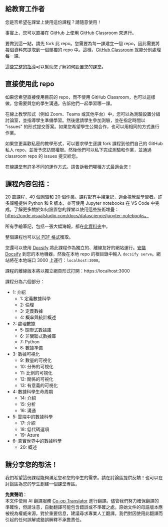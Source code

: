 <!--
CO_OP_TRANSLATOR_METADATA:
{
  "original_hash": "87f157ea00d36c1d12c14390d9852b50",
  "translation_date": "2025-08-25T16:08:53+00:00",
  "source_file": "for-teachers.md",
  "language_code": "tw"
}
-->
## 給教育工作者

您是否希望在課堂上使用這份課程？請隨意使用！

事實上，您可以直接在 GitHub 上使用 GitHub Classroom 來進行。

要做到這一點，請先 fork 此 repo。您需要為每一課建立一個 repo，因此需要將每個資料夾提取到一個單獨的 repo 中。這樣，[GitHub Classroom](https://classroom.github.com/classrooms) 就能分別處理每一課。

這些[完整的指導](https://github.blog/2020-03-18-set-up-your-digital-classroom-with-github-classroom/)可以幫助您了解如何設置您的課堂。

## 直接使用此 repo

如果您希望直接使用目前的 repo，而不使用 GitHub Classroom，也可以這樣做。您需要與您的學生溝通，告訴他們一起學習哪一課。

在線上教學形式（例如 Zoom、Teams 或其他平台）中，您可以為測驗設置分組討論室，並指導學生準備學習。然後邀請學生參加測驗，並在指定時間以 "issues" 的形式提交答案。如果您希望學生公開合作，也可以用相同的方式進行作業。

如果您更喜歡私密的教學形式，可以要求學生逐課 fork 課程到他們自己的 GitHub 私人 repo，並授予您訪問權限。然後他們可以私下完成測驗和作業，並通過 classroom repo 的 issues 提交給您。

在線課堂有許多不同的運作方式。請告訴我們哪種方式最適合您！

## 課程內容包括：

20 篇課程、40 個測驗和 20 個作業。課程配有手繪筆記，適合視覺型學習者。許多課程提供 Python 和 R 版本，並可使用 Jupyter notebooks 在 VS Code 中完成。了解更多關於如何設置您的課堂以使用這些技術堆疊：https://code.visualstudio.com/docs/datascience/jupyter-notebooks。

所有手繪筆記，包括一張大幅海報，都在[此資料夾](../../sketchnotes)中。

整個課程也可以[以 PDF 格式](../../pdf/readme.pdf)獲取。

您還可以使用 [Docsify](https://docsify.js.org/#/) 將此課程作為獨立的、離線友好的網站運行。[安裝 Docsify](https://docsify.js.org/#/quickstart) 到您的本地機器，然後在本地 repo 的根目錄中輸入 `docsify serve`。網站將在本地端口 3000 上運行：`localhost:3000`。

課程的離線版本將以獨立網頁形式打開：https://localhost:3000

課程分為六個部分：

- 1: 介紹
    - 1: 定義數據科學
    - 2: 倫理
    - 3: 定義數據
    - 4: 概率與統計概述
- 2: 處理數據
    - 5: 關聯式數據庫
    - 6: 非關聯式數據庫
    - 7: Python
    - 8: 數據準備
- 3: 數據可視化
    - 9: 數量的可視化
    - 10: 分佈的可視化
    - 11: 比例的可視化
    - 12: 關係的可視化
    - 13: 有意義的可視化
- 4: 數據科學生命周期
    - 14: 介紹
    - 15: 分析
    - 16: 溝通
- 5: 雲端中的數據科學
    - 17: 介紹
    - 18: 低代碼選項
    - 19: Azure
- 6: 真實世界中的數據科學
    - 20: 概述

## 請分享您的想法！

我們希望這份課程能夠滿足您和您的學生的需求。請在討論區提供反饋！也可以在討論區為您的學生創建一個課堂專區。

**免責聲明**：  
本文件使用 AI 翻譯服務 [Co-op Translator](https://github.com/Azure/co-op-translator) 進行翻譯。儘管我們努力確保翻譯的準確性，但請注意，自動翻譯可能包含錯誤或不準確之處。原始文件的母語版本應被視為權威來源。對於重要信息，建議尋求專業人工翻譯。我們對因使用此翻譯而引起的任何誤解或錯誤解釋不承擔責任。